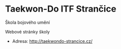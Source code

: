 Taekwon-Do ITF Strančice
========================
Škola bojového umění

Webové stránky školy

* Adresa: http://taekwondo-strancice.cz/
